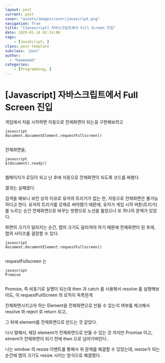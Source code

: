 ```yaml
---
layout: post
current: post
cover: "assets/images/cover/javascript.png"
navigation: True
title: "[Javascript] 자바스크립트에서 Full Screen 진입"
date: 2025-01-14 02:14:00
tags:
    - [JavaScript, ]
class: post-template
subclass: 'post'
author: 
  - "hoeeeeeh"
categories:
    - [Programming, ]
---
```


# [Javascript] 자바스크립트에서 Full Screen 진입


게임에서 처음 시작하면 자동으로 전체화면이 되는걸 구현해보려고



```
javascript
document.documentElement.requestFullscreen()


```



전체화면을,



```
javascript
$(document).ready()


```



웹페이지가 로딩이 되고 난 후에 자동으로 전체화면이 되도록 코드를 짜봤다.


결과는 실패였다.


검색을 해보니 보안 상의 이유로 유저의 트리거가 없는 한, 자동으로 전체화면은 불가능하다고 한다.
유저의 트리거를 강제로 써야했기 때문에, 유저가 게임 시작 버튼(트리거)를 누르는 순간 전체화면으로 바꾸는 방향으로 노선을 틀었으나 또 하나의 문제가 있었다.


화면의 크기가 달라지는 순간, 맵의 크기도 달라져야 하기 때문에 전체화면이 된 후에, 맵의 사이즈를 결정할 수 있다.



```
javascript
document.documentElement.requestFullscreen()


```



requestFullscreen 는



```
javascript
Promise


```



Promise, 즉 비동기로 실행이 되는데 then 과 catch 를 사용해서 resolve 를 실행해보아도, 이 requestFullScreen 의 로직이 독특한게


전체화면시키고자 하는 Element을 전체화면으로 만들 수 있는지 여부를 체크해서 resolve 와 reject 로 return 되고,


그 뒤에 element를 전체화면으로 만드는 것 같았다.


다시 말해서, 해당 element가 전체화면으로 만들 수 있는 것 까지만 Promise 이고, elment가 전체화면이 되기 전에 then 으로 넘어가버린다..


나는 window 의 resize 이벤트를 통해서 위 문제를 해결할 수 있었는데, resize가 되는 순간에 맵의 크기도 resize 시키는 방식으로 해결했다.

